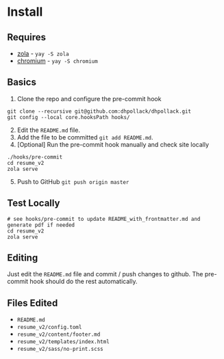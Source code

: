 # Install

## Requires

* [zola](https://www.getzola.org) - `yay -S zola`  
* [chromium](https://www.chromium.org/) - `yay -S chromium`  

## Basics

1. Clone the repo and configure the pre-commit hook  

```
git clone --recursive git@github.com:dhpollack/dhpollack.git 
git config --local core.hooksPath hooks/
```

2. Edit the `README.md` file.  
3. Add the file to be committed `git add README.md`.  
4. [Optional] Run the pre-commit hook manually and check site locally  

```
./hooks/pre-commit
cd resume_v2
zola serve
```

5. Push to GitHub `git push origin master`

## Test Locally

```
# see hooks/pre-commit to update README_with_frontmatter.md and generate pdf if needed
cd resume_v2
zola serve
```

## Editing

Just edit the `README.md` file and commit / push changes to github.  The pre-commit hook should do the rest automatically.  

## Files Edited

* `README.md`  
* `resume_v2/config.toml`  
* `resume_v2/content/footer.md`  
* `resume_v2/templates/index.html`  
* `resume_v2/sass/no-print.scss`  
